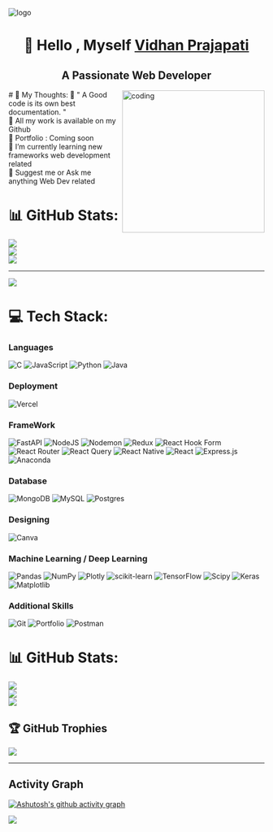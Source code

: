 ![logo](https://wallpapercave.com/uwp/uwp4280176.png)
**<h1 align="center">👋 Hello , Myself <a href="https://www.linkedin.com/in/vidhan-prajapati-a04a41255/" target="_blank">Vidhan Prajapati </a></h1>**
<h2 align="center">A Passionate Web Developer</h2>

<img align="right" alt="coding" width="280" src="https://miro.medium.com/v2/resize:fit:1358/1*9m-WDdL_ji01bGbjEnutEw.gif">
# 💫 My Thoughts:
🔭 " A Good code is its own best documentation. "<br>👯 All my work is available on my Github<br>🤝 Portfolio : Coming soon<br>🌱 I’m currently learning new frameworks web development related<br>💬 Suggest me or Ask me anything Web Dev related

# 📊 GitHub Stats:
![](https://github-readme-stats.vercel.app/api?username=Vidhan27&theme=dark&hide_border=false&include_all_commits=false&count_private=false)<br/>
![](https://github-readme-streak-stats.herokuapp.com/?user=Vidhan27&theme=dark&hide_border=false)<br/>
![](https://github-readme-stats.vercel.app/api/top-langs/?username=Vidhan27&theme=dark&hide_border=false&include_all_commits=false&count_private=false&layout=compact)

---
[![](https://visitcount.itsvg.in/api?id=Vidhan27&icon=0&color=0)](https://visitcount.itsvg.in)

<!-- Proudly created with GPRM ( https://gprm.itsvg.in ) -->

# 💻 Tech Stack:

<h3>Languages</h3>

![C](https://img.shields.io/badge/c-%2300599C.svg?style=for-the-badge&logo=c&logoColor=white) ![JavaScript](https://img.shields.io/badge/javascript-%23323330.svg?style=for-the-badge&logo=javascript&logoColor=%23F7DF1E) ![Python](https://img.shields.io/badge/python-3670A0?style=for-the-badge&logo=python&logoColor=ffdd54) ![Java](https://img.shields.io/badge/java-%23ED8B00.svg?style=for-the-badge&logo=openjdk&logoColor=white)

<h3>Deployment</h3>

![Vercel](https://img.shields.io/badge/vercel-%23000000.svg?style=for-the-badge&logo=vercel&logoColor=white)

<h3>FrameWork</h3>

![FastAPI](https://img.shields.io/badge/FastAPI-005571?style=for-the-badge&logo=fastapi) ![NodeJS](https://img.shields.io/badge/node.js-6DA55F?style=for-the-badge&logo=node.js&logoColor=white) ![Nodemon](https://img.shields.io/badge/NODEMON-%23323330.svg?style=for-the-badge&logo=nodemon&logoColor=%BBDEAD) ![Redux](https://img.shields.io/badge/redux-%23593d88.svg?style=for-the-badge&logo=redux&logoColor=white) ![React Hook Form](https://img.shields.io/badge/React%20Hook%20Form-%23EC5990.svg?style=for-the-badge&logo=reacthookform&logoColor=white) ![React Router](https://img.shields.io/badge/React_Router-CA4245?style=for-the-badge&logo=react-router&logoColor=white) ![React Query](https://img.shields.io/badge/-React%20Query-FF4154?style=for-the-badge&logo=react%20query&logoColor=white) ![React Native](https://img.shields.io/badge/react_native-%2320232a.svg?style=for-the-badge&logo=react&logoColor=%2361DAFB) ![React](https://img.shields.io/badge/react-%2320232a.svg?style=for-the-badge&logo=react&logoColor=%2361DAFB) ![Express.js](https://img.shields.io/badge/express.js-%23404d59.svg?style=for-the-badge&logo=express&logoColor=%2361DAFB) ![Anaconda](https://img.shields.io/badge/Anaconda-%2344A833.svg?style=for-the-badge&logo=anaconda&logoColor=white)

<h3>Database</h3>

![MongoDB](https://img.shields.io/badge/MongoDB-%234ea94b.svg?style=for-the-badge&logo=mongodb&logoColor=white) ![MySQL](https://img.shields.io/badge/mysql-4479A1.svg?style=for-the-badge&logo=mysql&logoColor=white) ![Postgres](https://img.shields.io/badge/postgres-%23316192.svg?style=for-the-badge&logo=postgresql&logoColor=white) 


<h3>Designing</h3>

![Canva](https://img.shields.io/badge/Canva-%2300C4CC.svg?style=for-the-badge&logo=Canva&logoColor=white)

<h3>Machine Learning / Deep Learning </h3>

![Pandas](https://img.shields.io/badge/pandas-%23150458.svg?style=for-the-badge&logo=pandas&logoColor=white) ![NumPy](https://img.shields.io/badge/numpy-%23013243.svg?style=for-the-badge&logo=numpy&logoColor=white) ![Plotly](https://img.shields.io/badge/Plotly-%233F4F75.svg?style=for-the-badge&logo=plotly&logoColor=white) ![scikit-learn](https://img.shields.io/badge/scikit--learn-%23F7931E.svg?style=for-the-badge&logo=scikit-learn&logoColor=white) ![TensorFlow](https://img.shields.io/badge/TensorFlow-%23FF6F00.svg?style=for-the-badge&logo=TensorFlow&logoColor=white) ![Scipy](https://img.shields.io/badge/SciPy-%230C55A5.svg?style=for-the-badge&logo=scipy&logoColor=%white) ![Keras](https://img.shields.io/badge/Keras-%23D00000.svg?style=for-the-badge&logo=Keras&logoColor=white) ![Matplotlib](https://img.shields.io/badge/Matplotlib-%23ffffff.svg?style=for-the-badge&logo=Matplotlib&logoColor=black)

<h3>Additional Skills</h3>

![Git](https://img.shields.io/badge/git-%23F05033.svg?style=for-the-badge&logo=git&logoColor=white) ![Portfolio](https://img.shields.io/badge/Portfolio-%23000000.svg?style=for-the-badge&logo=firefox&logoColor=#FF7139) ![Postman](https://img.shields.io/badge/Postman-FF6C37?style=for-the-badge&logo=postman&logoColor=white)


# 📊 GitHub Stats:
![](https://github-readme-stats.vercel.app/api?username=Vidhan27&theme=dark&hide_border=false&include_all_commits=false&count_private=false)<br/>
![](https://github-readme-streak-stats.herokuapp.com/?user=Vidhan27&theme=dark&hide_border=false)<br/>
![](https://github-readme-stats.vercel.app/api/top-langs/?username=Vidhan27&theme=dark&hide_border=false&include_all_commits=false&count_private=false&layout=compact)

## 🏆 GitHub Trophies
![](https://github-profile-trophy.vercel.app/?username=Vidhan27&theme=radical&no-frame=false&no-bg=true&margin-w=4)

---


## Activity Graph
[![Ashutosh's github activity graph](https://github-readme-activity-graph.vercel.app/graph?username=Vidhan27&bg_color=ffcfe9&color=9e4c98&line=9e4c98&point=403d3d&area=true&hide_border=true)](https://github.com/ashutosh00710/github-readme-activity-graph)

[![](https://visitcount.itsvg.in/api?id=Vidhan27&icon=0&color=0)](https://visitcount.itsvg.in)



